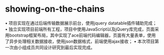 # showing-on-the-chains
• 项目实现在通过后端传输数据展示前台，使用jquery datatable插件辅助完成；
•	独立实现项目前端所有工程，项目中使用JavaScript以及jQuery库完成，页面采用bootstrap框架布局，其中实现了ace前端代码编辑器，页面有大量表单，使用了异步处理相关数据接收，使用json数据格式，前端使用ajax接收；
• 本次项目第一次由小组成员共同设计研究到最后实现完成。

